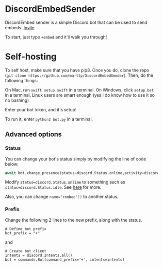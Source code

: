 # DiscordEmbedSender

DiscordEmbed sender is a simple Discord bot that can be used to send embeds. [Invite](https://discord.com/api/oauth2/authorize?client_id=1074009731397595246&permissions=8&scope=bot%20applications.commands)

To start, just type `+embed` and it'll walk you through!

# Self-hosting

To self host, make sure that you have pip3. Once you do, clone the repo (`git clone https://github.com/ma-ttp/DiscordEmbedSender`). Then, do the following things: 

On Mac, run `swift setup.swift` in a terminal.
On Windows, click `setup.bat` in a terminal.
Linux users are smart enough (yes I do know how to use it so no bashing)

Enter your bot token, and it's setup!

To run it, enter `python3 bot.py` in a terminal.

## Advanced options

### Status

You can change your bot's status simply by modifying the line of code below:

```python
await bot.change_presence(status=discord.Status.online,activity=discord.Activity(type=discord.ActivityType.listening, name="+embed"))
```

Modify `status=discord.Status.online` to something such as `status=discord.Status.idle`. See [here](https://dev.to/tejasdev/adding-discord-bot-status-with-python-a2a) for more.

Also, you can change `name="+embed"))` to another status. 

### Prefix

Change the following 2 lines to the new prefix, along with the status.

```
# Define bot prefix
bot_prefix = "+"
```
and 

```
# Create bot client
intents = discord.Intents.all()
bot = commands.Bot(command_prefix='+', intents=intents)
```




